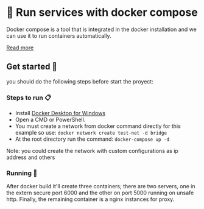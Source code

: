 # 📘 Run services with docker compose

Docker compose is a tool that is integrated in the docker installation and we can use it to run containers automatically. 

[Read more](https://docs.docker.com/)

## Get started 🚀

you should do the following steps before start the proyect:

### Steps to run 📋

- Install [Docker Desktop for Windows](https://hub.docker.com/editions/community/docker-ce-desktop-windows/)
- Open a CMD or PowerShell.
- You must create a network from docker command directly for this example so use: `docker network create test-net -d bridge`
- At the root directory run the command: `docker-compose up -d`

Note: you could create the network with custom configurations as ip address and others

### Running 🏁
After docker build it'll create three containers; there are two servers, one in the extern secure port 6000 and the other on port 5000 running on unsafe http. Finally, the remaining container is a nginx instances for proxy.